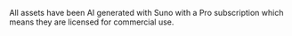 All assets have been AI generated with Suno with
a Pro subscription which means they are licensed
for commercial use.
